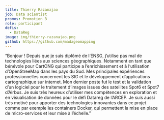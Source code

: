 ```yaml
---
title: Thierry Razanajao
job: Data scientist
promos: Promotion 3
role: participant
defis:
  - DataReg
image: img/thierry-razanajao.png
github: https://github.com/madageomapping
---
```

“Bonjour ! Depuis que je suis diplômé de l’ENSG, j’utilise pas mal de technologies liées aux sciences géographiques. Notamment en tant que bénévole pour CartONG qui participe a l’enrichissement et à l‘utilisation d’OpenStreeMap dans les pays du Sud. Mes principales expériences professionnelles concernent les SIG et le développement d’applications cartographique sur internet. Mon dernier poste fut le test et la validation d’un logiciel pour le traitement d’images issues des satellites Spot6 et Spot7 d’Airbus. Je suis très heureux d’utiliser mes compétences en exploration et en visualisation de données pour le défi Datareg de l’ARCEP. Je suis aussi très motivé pour apporter des technologies innovantes dans ce projet comme par exemple les containers Docker, qui permettent la mise en place de micro-services et leur mise à l’échelle.”